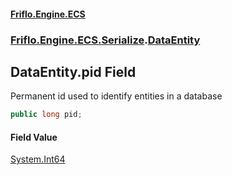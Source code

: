 #### [Friflo.Engine.ECS](index.md 'index')
### [Friflo.Engine.ECS.Serialize](Friflo.Engine.ECS.Serialize.md 'Friflo.Engine.ECS.Serialize').[DataEntity](DataEntity.md 'Friflo.Engine.ECS.Serialize.DataEntity')

## DataEntity.pid Field

Permanent id used to identify entities in a database

```csharp
public long pid;
```

#### Field Value
[System.Int64](https://docs.microsoft.com/en-us/dotnet/api/System.Int64 'System.Int64')
